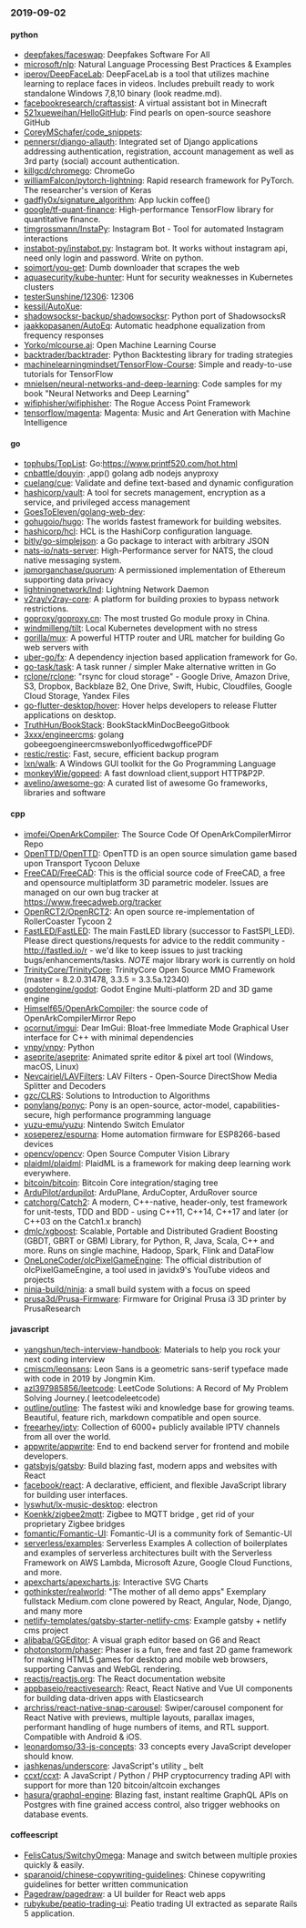 ### 2019-09-02

#### python
* [deepfakes/faceswap](https://github.com/deepfakes/faceswap): Deepfakes Software For All
* [microsoft/nlp](https://github.com/microsoft/nlp): Natural Language Processing Best Practices & Examples
* [iperov/DeepFaceLab](https://github.com/iperov/DeepFaceLab): DeepFaceLab is a tool that utilizes machine learning to replace faces in videos. Includes prebuilt ready to work standalone Windows 7,8,10 binary (look readme.md).
* [facebookresearch/craftassist](https://github.com/facebookresearch/craftassist): A virtual assistant bot in Minecraft
* [521xueweihan/HelloGitHub](https://github.com/521xueweihan/HelloGitHub): Find pearls on open-source seashore  GitHub 
* [CoreyMSchafer/code_snippets](https://github.com/CoreyMSchafer/code_snippets): 
* [pennersr/django-allauth](https://github.com/pennersr/django-allauth): Integrated set of Django applications addressing authentication, registration, account management as well as 3rd party (social) account authentication.
* [killgcd/chromego](https://github.com/killgcd/chromego): ChromeGo 
* [williamFalcon/pytorch-lightning](https://github.com/williamFalcon/pytorch-lightning): Rapid research framework for PyTorch. The researcher's version of Keras
* [gadfly0x/signature_algorithm](https://github.com/gadfly0x/signature_algorithm): App luckin coffee()
* [google/tf-quant-finance](https://github.com/google/tf-quant-finance): High-performance TensorFlow library for quantitative finance.
* [timgrossmann/InstaPy](https://github.com/timgrossmann/InstaPy):  Instagram Bot - Tool for automated Instagram interactions
* [instabot-py/instabot.py](https://github.com/instabot-py/instabot.py): Instagram bot. It works without instagram api, need only login and password. Write on python.
* [soimort/you-get](https://github.com/soimort/you-get):  Dumb downloader that scrapes the web
* [aquasecurity/kube-hunter](https://github.com/aquasecurity/kube-hunter): Hunt for security weaknesses in Kubernetes clusters
* [testerSunshine/12306](https://github.com/testerSunshine/12306): 12306
* [kessil/AutoXue](https://github.com/kessil/AutoXue):  
* [shadowsocksr-backup/shadowsocksr](https://github.com/shadowsocksr-backup/shadowsocksr): Python port of ShadowsocksR
* [jaakkopasanen/AutoEq](https://github.com/jaakkopasanen/AutoEq): Automatic headphone equalization from frequency responses
* [Yorko/mlcourse.ai](https://github.com/Yorko/mlcourse.ai): Open Machine Learning Course
* [backtrader/backtrader](https://github.com/backtrader/backtrader): Python Backtesting library for trading strategies
* [machinelearningmindset/TensorFlow-Course](https://github.com/machinelearningmindset/TensorFlow-Course): Simple and ready-to-use tutorials for TensorFlow
* [mnielsen/neural-networks-and-deep-learning](https://github.com/mnielsen/neural-networks-and-deep-learning): Code samples for my book "Neural Networks and Deep Learning"
* [wifiphisher/wifiphisher](https://github.com/wifiphisher/wifiphisher): The Rogue Access Point Framework
* [tensorflow/magenta](https://github.com/tensorflow/magenta): Magenta: Music and Art Generation with Machine Intelligence

#### go
* [tophubs/TopList](https://github.com/tophubs/TopList): Go:https://www.printf520.com/hot.html
* [cnbattle/douyin](https://github.com/cnbattle/douyin): ,app()  golang adb nodejs anyproxy
* [cuelang/cue](https://github.com/cuelang/cue): Validate and define text-based and dynamic configuration
* [hashicorp/vault](https://github.com/hashicorp/vault): A tool for secrets management, encryption as a service, and privileged access management
* [GoesToEleven/golang-web-dev](https://github.com/GoesToEleven/golang-web-dev): 
* [gohugoio/hugo](https://github.com/gohugoio/hugo): The worlds fastest framework for building websites.
* [hashicorp/hcl](https://github.com/hashicorp/hcl): HCL is the HashiCorp configuration language.
* [bitly/go-simplejson](https://github.com/bitly/go-simplejson): a Go package to interact with arbitrary JSON
* [nats-io/nats-server](https://github.com/nats-io/nats-server): High-Performance server for NATS, the cloud native messaging system.
* [jpmorganchase/quorum](https://github.com/jpmorganchase/quorum): A permissioned implementation of Ethereum supporting data privacy
* [lightningnetwork/lnd](https://github.com/lightningnetwork/lnd): Lightning Network Daemon 
* [v2ray/v2ray-core](https://github.com/v2ray/v2ray-core): A platform for building proxies to bypass network restrictions.
* [goproxy/goproxy.cn](https://github.com/goproxy/goproxy.cn): The most trusted Go module proxy in China.
* [windmilleng/tilt](https://github.com/windmilleng/tilt): Local Kubernetes development with no stress
* [gorilla/mux](https://github.com/gorilla/mux): A powerful HTTP router and URL matcher for building Go web servers with 
* [uber-go/fx](https://github.com/uber-go/fx): A dependency injection based application framework for Go.
* [go-task/task](https://github.com/go-task/task): A task runner / simpler Make alternative written in Go
* [rclone/rclone](https://github.com/rclone/rclone): "rsync for cloud storage" - Google Drive, Amazon Drive, S3, Dropbox, Backblaze B2, One Drive, Swift, Hubic, Cloudfiles, Google Cloud Storage, Yandex Files
* [go-flutter-desktop/hover](https://github.com/go-flutter-desktop/hover): Hover helps developers to release Flutter applications on desktop.
* [TruthHun/BookStack](https://github.com/TruthHun/BookStack): BookStackMinDocBeegoGitbook
* [3xxx/engineercms](https://github.com/3xxx/engineercms): golang gobeegoengineercmswebonlyofficedwgofficePDF
* [restic/restic](https://github.com/restic/restic): Fast, secure, efficient backup program
* [lxn/walk](https://github.com/lxn/walk): A Windows GUI toolkit for the Go Programming Language
* [monkeyWie/gopeed](https://github.com/monkeyWie/gopeed): A fast download client,support HTTP&P2P.
* [avelino/awesome-go](https://github.com/avelino/awesome-go): A curated list of awesome Go frameworks, libraries and software

#### cpp
* [imofei/OpenArkCompiler](https://github.com/imofei/OpenArkCompiler): The Source Code Of OpenArkCompilerMirror Repo
* [OpenTTD/OpenTTD](https://github.com/OpenTTD/OpenTTD): OpenTTD is an open source simulation game based upon Transport Tycoon Deluxe
* [FreeCAD/FreeCAD](https://github.com/FreeCAD/FreeCAD): This is the official source code of FreeCAD, a free and opensource multiplatform 3D parametric modeler. Issues are managed on our own bug tracker at https://www.freecadweb.org/tracker
* [OpenRCT2/OpenRCT2](https://github.com/OpenRCT2/OpenRCT2): An open source re-implementation of RollerCoaster Tycoon 2 
* [FastLED/FastLED](https://github.com/FastLED/FastLED): The main FastLED library (successor to FastSPI_LED). Please direct questions/requests for advice to the reddit community - http://fastled.io/r - we'd like to keep issues to just tracking bugs/enhancements/tasks. *NOTE* major library work is currently on hold
* [TrinityCore/TrinityCore](https://github.com/TrinityCore/TrinityCore): TrinityCore Open Source MMO Framework (master = 8.2.0.31478, 3.3.5 = 3.3.5a.12340)
* [godotengine/godot](https://github.com/godotengine/godot): Godot Engine  Multi-platform 2D and 3D game engine
* [Himself65/OpenArkCompiler](https://github.com/Himself65/OpenArkCompiler): the source code of OpenArkCompilerMirror Repo
* [ocornut/imgui](https://github.com/ocornut/imgui): Dear ImGui: Bloat-free Immediate Mode Graphical User interface for C++ with minimal dependencies
* [vnpy/vnpy](https://github.com/vnpy/vnpy): Python
* [aseprite/aseprite](https://github.com/aseprite/aseprite): Animated sprite editor & pixel art tool (Windows, macOS, Linux)
* [Nevcairiel/LAVFilters](https://github.com/Nevcairiel/LAVFilters): LAV Filters - Open-Source DirectShow Media Splitter and Decoders
* [gzc/CLRS](https://github.com/gzc/CLRS): Solutions to Introduction to Algorithms
* [ponylang/ponyc](https://github.com/ponylang/ponyc):  Pony is an open-source, actor-model, capabilities-secure, high performance programming language
* [yuzu-emu/yuzu](https://github.com/yuzu-emu/yuzu): Nintendo Switch Emulator
* [xoseperez/espurna](https://github.com/xoseperez/espurna): Home automation firmware for ESP8266-based devices
* [opencv/opencv](https://github.com/opencv/opencv): Open Source Computer Vision Library
* [plaidml/plaidml](https://github.com/plaidml/plaidml): PlaidML is a framework for making deep learning work everywhere.
* [bitcoin/bitcoin](https://github.com/bitcoin/bitcoin): Bitcoin Core integration/staging tree
* [ArduPilot/ardupilot](https://github.com/ArduPilot/ardupilot): ArduPlane, ArduCopter, ArduRover source
* [catchorg/Catch2](https://github.com/catchorg/Catch2): A modern, C++-native, header-only, test framework for unit-tests, TDD and BDD - using C++11, C++14, C++17 and later (or C++03 on the Catch1.x branch)
* [dmlc/xgboost](https://github.com/dmlc/xgboost): Scalable, Portable and Distributed Gradient Boosting (GBDT, GBRT or GBM) Library, for Python, R, Java, Scala, C++ and more. Runs on single machine, Hadoop, Spark, Flink and DataFlow
* [OneLoneCoder/olcPixelGameEngine](https://github.com/OneLoneCoder/olcPixelGameEngine): The official distribution of olcPixelGameEngine, a tool used in javidx9's YouTube videos and projects
* [ninja-build/ninja](https://github.com/ninja-build/ninja): a small build system with a focus on speed
* [prusa3d/Prusa-Firmware](https://github.com/prusa3d/Prusa-Firmware): Firmware for Original Prusa i3 3D printer by PrusaResearch

#### javascript
* [yangshun/tech-interview-handbook](https://github.com/yangshun/tech-interview-handbook):  Materials to help you rock your next coding interview
* [cmiscm/leonsans](https://github.com/cmiscm/leonsans): Leon Sans is a geometric sans-serif typeface made with code in 2019 by Jongmin Kim.
* [azl397985856/leetcode](https://github.com/azl397985856/leetcode): LeetCode Solutions: A Record of My Problem Solving Journey.( leetcodeleetcode)
* [outline/outline](https://github.com/outline/outline): The fastest wiki and knowledge base for growing teams. Beautiful, feature rich, markdown compatible and open source.
* [freearhey/iptv](https://github.com/freearhey/iptv): Collection of 6000+ publicly available IPTV channels from all over the world.
* [appwrite/appwrite](https://github.com/appwrite/appwrite): End to end backend server for frontend and mobile developers. 
* [gatsbyjs/gatsby](https://github.com/gatsbyjs/gatsby): Build blazing fast, modern apps and websites with React
* [facebook/react](https://github.com/facebook/react): A declarative, efficient, and flexible JavaScript library for building user interfaces.
* [lyswhut/lx-music-desktop](https://github.com/lyswhut/lx-music-desktop):  electron 
* [Koenkk/zigbee2mqtt](https://github.com/Koenkk/zigbee2mqtt): Zigbee  to MQTT bridge , get rid of your proprietary Zigbee bridges 
* [fomantic/Fomantic-UI](https://github.com/fomantic/Fomantic-UI): Fomantic-UI is a community fork of Semantic-UI
* [serverless/examples](https://github.com/serverless/examples): Serverless Examples A collection of boilerplates and examples of serverless architectures built with the Serverless Framework on AWS Lambda, Microsoft Azure, Google Cloud Functions, and more.
* [apexcharts/apexcharts.js](https://github.com/apexcharts/apexcharts.js):  Interactive SVG Charts
* [gothinkster/realworld](https://github.com/gothinkster/realworld): "The mother of all demo apps"  Exemplary fullstack Medium.com clone powered by React, Angular, Node, Django, and many more 
* [netlify-templates/gatsby-starter-netlify-cms](https://github.com/netlify-templates/gatsby-starter-netlify-cms): Example gatsby + netlify cms project
* [alibaba/GGEditor](https://github.com/alibaba/GGEditor): A visual graph editor based on G6 and React
* [photonstorm/phaser](https://github.com/photonstorm/phaser): Phaser is a fun, free and fast 2D game framework for making HTML5 games for desktop and mobile web browsers, supporting Canvas and WebGL rendering.
* [reactjs/reactjs.org](https://github.com/reactjs/reactjs.org): The React documentation website
* [appbaseio/reactivesearch](https://github.com/appbaseio/reactivesearch): React, React Native and Vue UI components for building data-driven apps with Elasticsearch
* [archriss/react-native-snap-carousel](https://github.com/archriss/react-native-snap-carousel): Swiper/carousel component for React Native with previews, multiple layouts, parallax images, performant handling of huge numbers of items, and RTL support. Compatible with Android & iOS.
* [leonardomso/33-js-concepts](https://github.com/leonardomso/33-js-concepts):  33 concepts every JavaScript developer should know.
* [jashkenas/underscore](https://github.com/jashkenas/underscore): JavaScript's utility _ belt
* [ccxt/ccxt](https://github.com/ccxt/ccxt): A JavaScript / Python / PHP cryptocurrency trading API with support for more than 120 bitcoin/altcoin exchanges
* [hasura/graphql-engine](https://github.com/hasura/graphql-engine): Blazing fast, instant realtime GraphQL APIs on Postgres with fine grained access control, also trigger webhooks on database events.

#### coffeescript
* [FelisCatus/SwitchyOmega](https://github.com/FelisCatus/SwitchyOmega): Manage and switch between multiple proxies quickly & easily.
* [sparanoid/chinese-copywriting-guidelines](https://github.com/sparanoid/chinese-copywriting-guidelines): Chinese copywriting guidelines for better written communication
* [Pagedraw/pagedraw](https://github.com/Pagedraw/pagedraw): a UI builder for React web apps
* [rubykube/peatio-trading-ui](https://github.com/rubykube/peatio-trading-ui): Peatio trading UI extracted as separate Rails 5 application.
